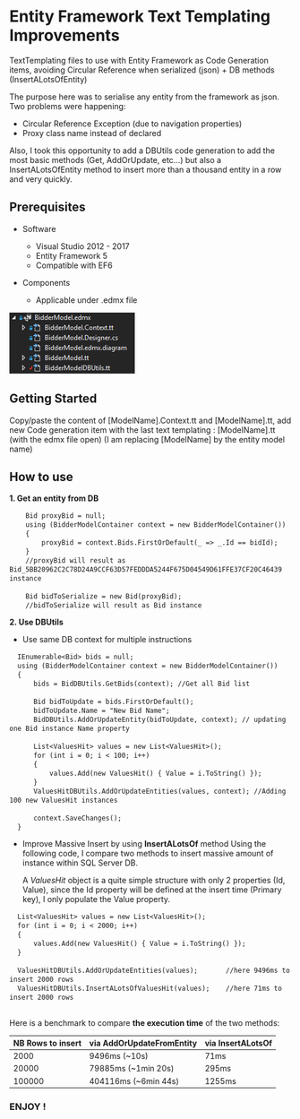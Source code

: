 # Entity Framework Text Templating Improvements

TextTemplating files to use with Entity Framework as Code Generation items, avoiding Circular Reference when serialized (json) + DB methods (InsertALotsOfEntity)

The purpose here was to serialise any entity from the framework as json.
Two problems were happening:
* Circular Reference Exception (due to navigation properties)
* Proxy class name instead of declared

Also, I took this opportunity to add a DBUtils code generation to add the most basic methods (Get, AddOrUpdate, etc...) but also a InsertALotsOfEntity method to insert more than a thousand entity in a row and very quickly.

## Prerequisites

* Software
	* Visual Studio 2012 - 2017
	* Entity Framework 5
	* Compatible with EF6

* Components
	* Applicable under .edmx file

![.edmx basic structure](/readme.assets/edmx_structure.png)

## Getting Started

Copy/paste the content of [ModelName].Context.tt and [ModelName].tt, add new Code generation item with the last text templating : [ModelName].tt (with the edmx file open)
(I am replacing [ModelName] by the entity model name)

## How to use

__1. Get an entity from DB__

``` CSharp
    Bid proxyBid = null;
    using (BidderModelContainer context = new BidderModelContainer())
    {
        proxyBid = context.Bids.FirstOrDefault(_ => _.Id == bidId);
    }
    //proxyBid will result as Bid_5BB20962C2C78D24A9CCF63D57FEDDDA5244F675D04549D61FFE37CF20C46439 instance

    Bid bidToSerialize = new Bid(proxyBid);
    //bidToSerialize will result as Bid instance

```

__2. Use DBUtils__

  * Use same DB context for multiple instructions
  ``` CSharp
    IEnumerable<Bid> bids = null;
    using (BidderModelContainer context = new BidderModelContainer())
    {
        bids = BidDBUtils.GetBids(context); //Get all Bid list

        Bid bidToUpdate = bids.FirstOrDefault();
        bidToUpdate.Name = "New Bid Name";
        BidDBUtils.AddOrUpdateEntity(bidToUpdate, context); // updating one Bid instance Name property

        List<ValuesHit> values = new List<ValuesHit>();
        for (int i = 0; i < 100; i++)
        {
            values.Add(new ValuesHit() { Value = i.ToString() });
        }
        ValuesHitDBUtils.AddOrUpdateEntities(values, context); //Adding 100 new ValuesHit instances

        context.SaveChanges();
    }
  ```

  * Improve Massive Insert by using __InsertALotsOf__ method
  Using the following code, I compare two methods to insert massive amount of instance within SQL Server DB.
  
    A _ValuesHit_ object is a quite simple structure with only 2 properties (Id, Value),  since the Id property will be defined at the insert time (Primary key), I only populate the Value property.
  ``` CSharp
    List<ValuesHit> values = new List<ValuesHit>();
    for (int i = 0; i < 2000; i++)
    {
        values.Add(new ValuesHit() { Value = i.ToString() });
    }

    ValuesHitDBUtils.AddOrUpdateEntities(values);       //here 9496ms to insert 2000 rows
    ValuesHitDBUtils.InsertALotsOfValuesHit(values);    //here 71ms to insert 2000 rows
    
  ```
Here is a benchmark to compare __the execution time__ of the two methods:

NB Rows to insert | via AddOrUpdateFromEntity | via InsertALotsOf
--- | --- | ---
2000 | 9496ms (~10s) | 71ms
20000 | 79885ms (~1min 20s) | 295ms
100000 | 404116ms (~6min 44s) | 1255ms

### ENJOY !

